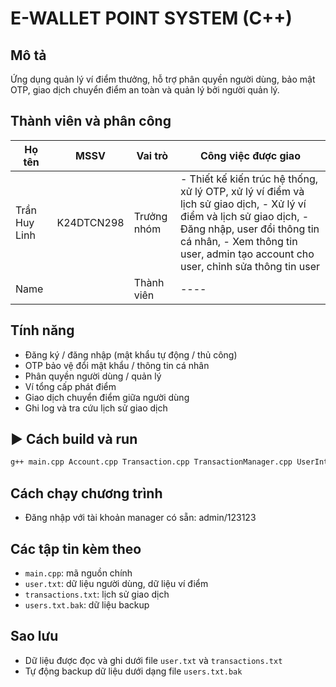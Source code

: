 # E-WALLET POINT SYSTEM (C++)

## Mô tả
Ứng dụng quản lý ví điểm thưởng, hỗ trợ phân quyền người dùng, bảo mật OTP, giao dịch chuyển điểm an toàn và quản lý bởi người quản lý.

##  Thành viên và phân công
| Họ tên           | MSSV       | Vai trò            | Công việc được giao                    |
|----------------  |---------   |------------------- |----------------------------------------|
| Trần Huy Linh   | K24DTCN298 | Trưởng nhóm        |- Thiết kế kiến trúc hệ thống, xử lý OTP, xử lý ví điểm và lịch sử giao dịch, - Xử lý ví điểm và lịch sử giao dịch, - Đăng nhập, user đổi thông tin cá nhân, - Xem thông tin user, admin tạo account cho user, chỉnh sửa thông tin user|
| Name  |  | Thành viên         | ----      | ---

## Tính năng
- Đăng ký / đăng nhập (mật khẩu tự động / thủ công)
- OTP bảo vệ đổi mật khẩu / thông tin cá nhân
- Phân quyền người dùng / quản lý
- Ví tổng cấp phát điểm
- Giao dịch chuyển điểm giữa người dùng
- Ghi log và tra cứu lịch sử giao dịch

## ▶️ Cách build và run
```sh
g++ main.cpp Account.cpp Transaction.cpp TransactionManager.cpp UserInterface.cpp utils.cpp -o wallet_app -lssl -lcrypto
```

## Cách chạy chương trình
- Đăng nhập với tài khoản manager có sẵn: admin/123123

##  Các tập tin kèm theo
- `main.cpp`: mã nguồn chính
- `user.txt`: dữ liệu người dùng, dữ liệu ví điểm
- `transactions.txt`: lịch sử giao dịch
- `users.txt.bak`: dữ liệu backup

##  Sao lưu
- Dữ liệu được đọc và ghi dưới file `user.txt` và `transactions.txt`
- Tự động backup dữ liệu dưới dạng file `users.txt.bak`

